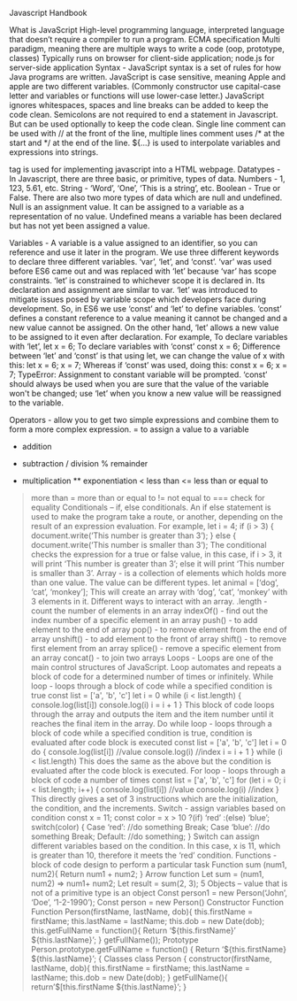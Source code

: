 Javascript Handbook

What is JavaScript
High-level programming language, interpreted language that doesn’t require a compiler to run a program.
ECMA specification 
Multi paradigm, meaning there are multiple ways to write a code (oop, prototype, classes)
Typically runs on browser for client-side application; node.js for server-side application 
Syntax - JavaScript syntax is a set of rules for how Java programs are written.
JavaScript is case sensitive, meaning Apple and apple are two different variables. (Commonly constructor use capital-case letter and variables or functions will use lower-case letter.)
JavaScript ignores whitespaces, spaces and line breaks can be added to keep the code clean.
Semicolons are not required to end a statement in Javascript. But can be used optionally to keep the code clean.
Single line comment can be used with // at the front of the line, multiple lines comment uses /* at the start and */ at the end of the line.
${...} is used to interpolate variables and expressions into strings.
<script>...</script> tag is used for implementing javascript into a HTML webpage.
<html>
	<body>
	<script>
		document.write(‘Hello’)
	<script>
	</body>
<html>
This will print out ‘Hello’ in the HTML page. Alternatively, to keep the code clean, javascript codes are kept in a separate file and the file will be attached to the HTML using the src attribute. 
<script src=”path / or script.js ”</script> 
Datatypes - In Javascript, there are three basic, or primitive, types of data. 
Numbers - 1, 123, 5.61, etc.
String - ‘Word’, ‘One’, ‘This is a string’, etc.
Boolean - True or False.
There are also two more types of data which are null and undefined. Null is an assignment value. It can be assigned to a variable as a representation of no value. Undefined means a variable has been declared but has not yet been assigned a value.

Variables - A variable is a value assigned to an identifier, so you can reference and use it later in the program. We use three different keywords to declare three different variables. ‘var’, ‘let’, and ‘const’. 
‘var’ was used before ES6 came out and was replaced with ‘let’ because ‘var’ has scope constraints. ‘let’ is constrained to whichever scope it is declared in. Its declaration and assignment are similar to var. ‘let’ was introduced to mitigate issues posed by variable scope which developers face during development. 
So, in ES6 we use ‘const’ and ‘let’ to define variables. ‘const’ defines a constant reference to a value meaning it cannot be changed and a new value cannot be assigned. On the other hand, ‘let’ allows a new value to be assigned to it even after declaration. 
For example,
To declare variables with ‘let’,
let x = 6; 
To declare variables with ‘const’
const x = 6;
Difference between ‘let’ and ‘const’ is that using let, we can change the value of x with this:
let x = 6;
x = 7;
Whereas if ‘const’ was used, doing this:
const x = 6;
x = 7;
TypeError: Assignment to constant variable will be prompted. 
‘const’ should always be used when you are sure that the value of the variable won't be changed; use ‘let’ when you know a new value will be reassigned to the variable.




Operators - allow you to get two simple expressions and combine them to form a more complex expression.
= 	to assign a value to a variable 
+ 	addition
- 	subtraction
/ 	division
% 	remainder
* 	multiplication
** 	exponentiation 
<	less than
<= 	less than or equal to
>	more than
>=	more than or equal to
!=	not equal to
===	check for equality
Conditionals – if, else conditionals. An if else statement is used to make the program take a route, or another, depending on the result of an expression evaluation.
For example, 
let i = 4;
if (i > 3) {
    document.write(‘This number is greater than 3’);
} else {
    document.write(‘This number is smaller than 3’);
The conditional checks the expression for a true or false value, in this case, if i > 3, it will print ‘This number is greater than 3’; else it will print ‘This number is smaller than 3’. 
Array - is a collection of elements which holds more than one value. The value can be different types.
let animal = [‘dog’, ‘cat’, ‘monkey’];
This will create an array with ‘dog’, ‘cat’, ‘monkey’ with 3 elements in it. 
Different ways to interact with an array.
.length		- 	count the number of elements in an array
indexOf()	-	find out the index number of a specific element in an array
push()		- 	to add element to the end of array
pop()		- 	to remove element from the end of array
unshift()	-	to add element to the front of array
shift()		-	to remove first element from an array
splice()		-	remove a specific element from an array
concat()	-	to join two arrays
Loops - Loops are one of the main control structures of JavaScript. Loop automates and repeats a block of code for a determined number of times or infinitely. 
While loop -  loops through a block of code while a specified condition is true
const list = ['a', 'b', 'c']
let i = 0
while (i < list.length) {
  console.log(list[i])
  console.log(i)
  i = i + 1
}
This block of code loops through the array and outputs the item and the item number until it reaches the final item in the array.
Do while loop - loops through a block of code while a specified condition is true, condition is evaluated after code block is executed
const list = ['a', 'b', 'c']
let i = 0
do {
  console.log(list[i]) //value
  console.log(i) //index
  i = i + 1
} while (i < list.length)
This does the same as the above but the condition is evaluated after the code block is executed.
For loop - loops through a block of code a number of times
const list = ['a', 'b', 'c']
for (let i = 0; i < list.length; i++) {
  console.log(list[i]) //value
  console.log(i) //index
}
This directly gives a set of 3 instructions which are the initialization, the condition, and the increments.
Switch - assign variables based on condition
const x = 11;
const color = x > 10 ?(if) ‘red’ :(else) ‘blue’;
switch(color) {
        	Case ‘red’:
        	//do something
        	Break;
        	Case ‘blue’:
        	//do something
Break;
Default:
//do something;
}
Switch can assign different variables based on the condition. In this case, x is 11, which is greater than 10, therefore it meets the ‘red’ condition. 
Functions - block of code design to perform a particular task
Function sum (num1, num2){
            	Return num1 + num2;
}
Arrow function
Let sum = (num1, num2) => num1+ num2;
Let result = sum(2, 3);
5
Objects – value that is not of a primitive type is an object
Const person1 = new Person(‘John’, ‘Doe’, ‘1-2-1990’);
Const person = new Person()
Constructor Function
Function Person(firstName, lastName, dob){
            	this.firstName = firstName;
            	this.lastName = lastName;
            	this.dob = new Date(dob);
            	this.getFullName = function(){
            	            	Return ‘${this.firstName}’ ${this.lastName}’;
}
getFullName());
Prototype
Person.prototype.getFullName = function() {
Return ‘${this.firstName} ${this.lastName}’;
{
Classes
class Person {
            	constructor(firstName, lastName, dob){
            	this.firstName = firstName;
            	this.lastName = lastName;
            	this.dob = new Date(dob);
}
getFullName(){
            	return’$[this.firstName ${this.lastName}’;
}
